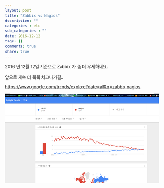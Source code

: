```yaml
---
layout: post
title: "Zabbix vs Nagios"
description: ""
categories : etc
sub_categories : ""
date: 2016-12-12
tags: []
comments: true
share: true
---
```


2016 년 12월 12일 기준으로 Zabbix 가 좀 더 우세하네요.

앞으로 게속 더 쭉쭉 치고나가길..

  

https://www.google.com/trends/explore?date=all&q=zabbix,nagios

  

![](/assets/images/posts/710/257CF435584E308D307169.PNG)

  

